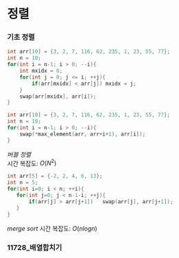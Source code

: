 # 정렬
### 기초 정렬
```cpp
int arr[10] = {3, 2, 7, 116, 62, 235, 1, 23, 55, 77};
int n = 10;
for(int i = n-1; i > 0; --i){
    int mxidx = 0;
    for(int j = 0; j <= i; ++j){
        if(arr[mxidx] < arr[j]) mxidx = j;
    }
    swap(arr[mxidx], arr[i]);
}
```

```cpp
int arr[10] = {3, 2, 7, 116, 62, 235, 1, 23, 55, 77};
int n = 10;
for(int i = n-1; i > 0; --i){
    swap(*max_element(arr, arr+i+1), arr[i]);
}
```

*버블 정렬*  
시간 복잡도:  $O(N^2)$  
 ```cpp
int arr[5] = {-2, 2, 4, 6, 13};
int n = 5;
for(int i=0; i < n; ++i){
    for(int j=0; j < n-1-i; ++j){
        if(arr[j] > arr[j+1])   swap(arr[j], arr[j+1]);
    }
}
 ```  

*merge sort*
시간 복잡도: $O(nlogn)$  
### 11728_배열합치기  
```cpp

```
